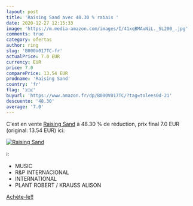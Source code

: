 ```yaml
---
layout: post
title: 'Raising Sand avec 48.30 % rabais '
date: 2020-12-27 12:15:33
image: 'https://m.media-amazon.com/images/I/41xqBMAvNiL._SL200_.jpg'
comments: true
category: ofertas
author: ring
slug: 'B000V017TC-fr'
actualPrice: 7.0 EUR
currency: EUR
price: 7.0
comparePrice: 13.54 EUR
prodname: 'Raising Sand'
country: 'fr'
flag: '🇫🇷'
buyurl: 'https://www.amazon.fr/dp/B000V017TC/?tag=tolees0d-21'
descuento: '48.30'
average: '7.0'
---
```


C'est en vente [Raising Sand](https://www.amazon.fr/dp/B000V017TC/?tag=tolees0d-21)  à  48.30 % de réduction, prix final  7.0 EUR (original: 13.54 EUR) ici:

[![Raising Sand](https://m.media-amazon.com/images/I/41xqBMAvNiL._SL200_.jpg)](https://www.amazon.fr/dp/B000V017TC/?tag=tolees0d-21)

ℹ️:

- MUSIC
- R&P INTERNACIONAL
- INTERNATIONAL
- PLANT ROBERT / KRAUSS ALISON

[Achète-le!!](https://www.amazon.fr/dp/B000V017TC/?tag=tolees0d-21)
